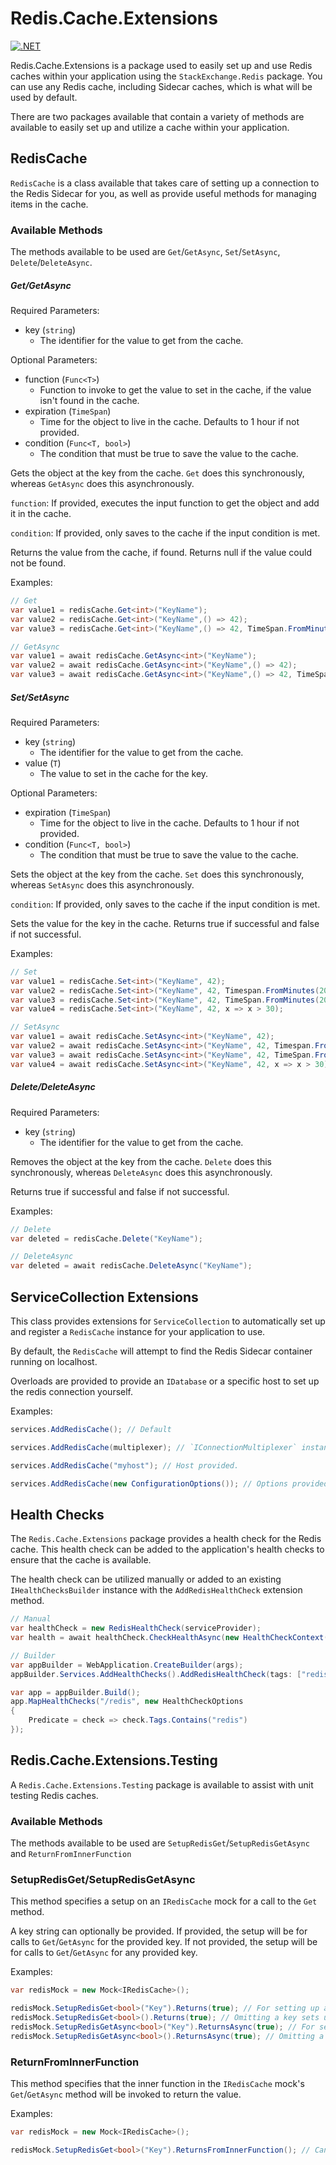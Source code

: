# Redis.Cache.Extensions
[![.NET](https://github.com/Owen-Krueger/Redis.Sidecar.Cache/actions/workflows/dotnet.yml/badge.svg)](https://github.com/Owen-Krueger/Redis.Sidecar.Cache/actions/workflows/dotnet.yml)

Redis.Cache.Extensions is a package used to easily set up and use Redis caches within your application using the `StackExchange.Redis` package. You can use any Redis cache, including Sidecar caches, which is what will be used by default.

There are two packages available that contain a variety of methods are available to easily set up and utilize a cache within your application.

## RedisCache

`RedisCache` is a class available that takes care of setting up a connection to the Redis Sidecar for you, as well as provide useful methods for managing items in the cache.

### Available Methods

The methods available to be used are `Get`/`GetAsync`, `Set`/`SetAsync`, `Delete`/`DeleteAsync`.

##### Get/GetAsync

Required Parameters:
- key (`string`)
  - The identifier for the value to get from the cache.

Optional Parameters:
- function (`Func<T>`)
  - Function to invoke to get the value to set in the cache, if the value isn't found in the cache.
- expiration (`TimeSpan`)
  - Time for the object to live in the cache. Defaults to 1 hour if not provided.
- condition (`Func<T, bool>`)
  - The condition that must be true to save the value to the cache.

Gets the object at the key from the cache. `Get` does this synchronously, whereas `GetAsync` does this asynchronously.

`function`: If provided, executes the input function to get the object and add it in the cache.

`condition`: If provided, only saves to the cache if the input condition is met.

Returns the value from the cache, if found. Returns null if the value could not be found.

Examples:
``` C#
// Get
var value1 = redisCache.Get<int>("KeyName");
var value2 = redisCache.Get<int>("KeyName",() => 42);
var value3 = redisCache.Get<int>("KeyName",() => 42, TimeSpan.FromMinutes(20), x => x > 30);

// GetAsync
var value1 = await redisCache.GetAsync<int>("KeyName");
var value2 = await redisCache.GetAsync<int>("KeyName",() => 42);
var value3 = await redisCache.GetAsync<int>("KeyName",() => 42, TimeSpan.FromMinutes(20), x => x > 30); 
```

##### Set/SetAsync

Required Parameters:
- key (`string`)
  - The identifier for the value to get from the cache.
- value (`T`)
  - The value to set in the cache for the key.

Optional Parameters:
- expiration (`TimeSpan`)
  - Time for the object to live in the cache. Defaults to 1 hour if not provided.
- condition (`Func<T, bool>`)
  - The condition that must be true to save the value to the cache.

Sets the object at the key from the cache. `Set` does this synchronously, whereas `SetAsync` does this asynchronously.

`condition`: If provided, only saves to the cache if the input condition is met.

Sets the value for the key in the cache. Returns true if successful and false if not successful.

Examples:
``` C#
// Set
var value1 = redisCache.Set<int>("KeyName", 42);
var value2 = redisCache.Set<int>("KeyName", 42, Timespan.FromMinutes(20));
var value3 = redisCache.Set<int>("KeyName", 42, TimeSpan.FromMinutes(20), x => x > 30);
var value4 = redisCache.Set<int>("KeyName", 42, x => x > 30);

// SetAsync
var value1 = await redisCache.SetAsync<int>("KeyName", 42);
var value2 = await redisCache.SetAsync<int>("KeyName", 42, Timespan.FromMinutes(20));
var value3 = await redisCache.SetAsync<int>("KeyName", 42, TimeSpan.FromMinutes(20), x => x > 30);
var value4 = await redisCache.SetAsync<int>("KeyName", 42, x => x > 30);
```

##### Delete/DeleteAsync

Required Parameters:
- key (`string`)
  - The identifier for the value to get from the cache.

Removes the object at the key from the cache. `Delete` does this synchronously, whereas `DeleteAsync` does this asynchronously.

Returns true if successful and false if not successful.

Examples:
``` C#
// Delete
var deleted = redisCache.Delete("KeyName");

// DeleteAsync
var deleted = await redisCache.DeleteAsync("KeyName");
```

## ServiceCollection Extensions

This class provides extensions for `ServiceCollection` to automatically set up and register a `RedisCache` instance for your application to use.

By default, the `RedisCache` will attempt to find the Redis Sidecar container running on localhost.

Overloads are provided to provide an `IDatabase` or a specific host to set up the redis connection yourself.

Examples:
``` C#
services.AddRedisCache(); // Default

services.AddRedisCache(multiplexer); // `IConnectionMultiplexer` instance provided.

services.AddRedisCache("myhost"); // Host provided.

services.AddRedisCache(new ConfigurationOptions()); // Options provided.
```

## Health Checks

The `Redis.Cache.Extensions` package provides a health check for the Redis cache. This health check can be added to the application's health checks to ensure that the cache is available.

The health check can be utilized manually or added to an existing `IHealthChecksBuilder` instance with the `AddRedisHealthCheck` extension method.

``` C# 
// Manual
var healthCheck = new RedisHealthCheck(serviceProvider);
var health = await healthCheck.CheckHealthAsync(new HealthCheckContext());

// Builder
var appBuilder = WebApplication.CreateBuilder(args);
appBuilder.Services.AddHealthChecks().AddRedisHealthCheck(tags: ["redis"]);

var app = appBuilder.Build();
app.MapHealthChecks("/redis", new HealthCheckOptions
{
    Predicate = check => check.Tags.Contains("redis")
});
```

## Redis.Cache.Extensions.Testing

A `Redis.Cache.Extensions.Testing` package is available to assist with unit testing Redis caches.

### Available Methods

The methods available to be used are `SetupRedisGet`/`SetupRedisGetAsync` and `ReturnFromInnerFunction`

### SetupRedisGet/SetupRedisGetAsync

This method specifies a setup on an `IRedisCache` mock for a call to the `Get` method.

A key string can optionally be provided. If provided, the setup will be for calls to `Get`/`GetAsync` for the provided key. If not provided, the setup will be for calls to `Get`/`GetAsync` for any provided key.

Examples:
``` C#
var redisMock = new Mock<IRedisCache>();

redisMock.SetupRedisGet<bool>("Key").Returns(true); // For setting up against `Get` method.
redisMock.SetupRedisGet<bool>().Returns(true); // Omitting a key sets up the mock against any key provided.
redisMock.SetupRedisGetAsync<bool>("Key").ReturnsAsync(true); // For setting up against `GetAsync` method.
redisMock.SetupRedisGetAsync<bool>().ReturnsAsync(true); // Omitting a key sets up the mock against any key provided.
```

### ReturnFromInnerFunction

This method specifies that the inner function in the `IRedisCache` mock's `Get`/`GetAsync` method will be invoked to return the value.

Examples:
``` C#
var redisMock = new Mock<IRedisCache>();

redisMock.SetupRedisGet<bool>("Key").ReturnsFromInnerFunction(); // Can be used on both `Get` and `GetAsync` calls.
```